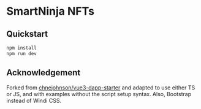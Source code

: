 # SmartNinja NFTs

## Quickstart

```bash
npm install
npm run dev
```

## Acknowledgement

Forked from [chnejohnson/vue3-dapp-starter](https://github.com/chnejohnson/vue3-dapp-starter) and adapted to use either TS or JS, and with examples without the script setup syntax. Also, Bootstrap instead of Windi CSS.
